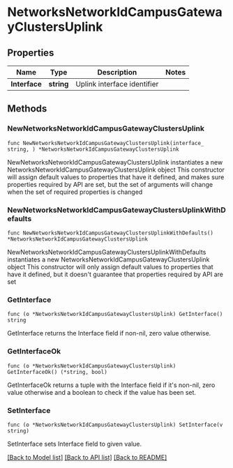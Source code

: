 # NetworksNetworkIdCampusGatewayClustersUplink

## Properties

Name | Type | Description | Notes
------------ | ------------- | ------------- | -------------
**Interface** | **string** | Uplink interface identifier | 

## Methods

### NewNetworksNetworkIdCampusGatewayClustersUplink

`func NewNetworksNetworkIdCampusGatewayClustersUplink(interface_ string, ) *NetworksNetworkIdCampusGatewayClustersUplink`

NewNetworksNetworkIdCampusGatewayClustersUplink instantiates a new NetworksNetworkIdCampusGatewayClustersUplink object
This constructor will assign default values to properties that have it defined,
and makes sure properties required by API are set, but the set of arguments
will change when the set of required properties is changed

### NewNetworksNetworkIdCampusGatewayClustersUplinkWithDefaults

`func NewNetworksNetworkIdCampusGatewayClustersUplinkWithDefaults() *NetworksNetworkIdCampusGatewayClustersUplink`

NewNetworksNetworkIdCampusGatewayClustersUplinkWithDefaults instantiates a new NetworksNetworkIdCampusGatewayClustersUplink object
This constructor will only assign default values to properties that have it defined,
but it doesn't guarantee that properties required by API are set

### GetInterface

`func (o *NetworksNetworkIdCampusGatewayClustersUplink) GetInterface() string`

GetInterface returns the Interface field if non-nil, zero value otherwise.

### GetInterfaceOk

`func (o *NetworksNetworkIdCampusGatewayClustersUplink) GetInterfaceOk() (*string, bool)`

GetInterfaceOk returns a tuple with the Interface field if it's non-nil, zero value otherwise
and a boolean to check if the value has been set.

### SetInterface

`func (o *NetworksNetworkIdCampusGatewayClustersUplink) SetInterface(v string)`

SetInterface sets Interface field to given value.



[[Back to Model list]](../README.md#documentation-for-models) [[Back to API list]](../README.md#documentation-for-api-endpoints) [[Back to README]](../README.md)


